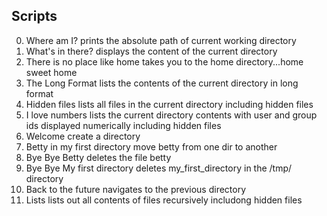 Scripts
---
0. Where am I?
prints the absolute path of current working directory
1. What's in there?
displays the content of the current directory
2. There is no place like home
takes you to the home directory...home sweet home
3. The Long Format
lists the contents of the current directory in long format
4. Hidden files
lists all files in the current directory including hidden files
5. I love numbers
lists the current directory contents with user and group ids displayed numerically including hidden files
6. Welcome
create a directory
7. Betty in my first directory
move betty from one dir to another
8. Bye Bye Betty
deletes the file betty
9. Bye Bye My first directory
deletes my_first_directory in the /tmp/ directory
10. Back to the future
navigates to the previous directory
11. Lists
lists out all contents of files recursively includong hidden files
